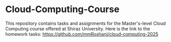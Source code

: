 # Cloud-Computing-Course
This repository contains tasks and assignments for the Master's-level Cloud Computing course offered at Shiraz University.
Here is the link to the homework tasks: https://github.com/mmRoshani/cloud-computing-2025
